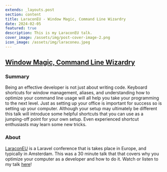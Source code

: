 ```yaml
---
extends: _layouts.post
section: content
title: LaraconEU - Window Magic, Command Line Wizardry
date: 2024-02-05
featured: true
description: This is my LaraconEU talk.
cover_image: /assets/img/post-cover-image-2.png
icon_image: /assets/img/laraconeu.jpeg
---
```


<h2><a href="https://www.youtube.com/watch?v=Bqm2tGQQFo4&ab_channel=LaraconEU">Window Magic, Command Line Wizardry</a></h2>

<h3>Summary</h3>
Being an effective developer is not just about writing code. Keyboard shortcuts for window management, aliases, and understanding how to optimize your command line usage will all help you take your programming to the next level. Just as setting up your office is important for success so is setting up your computer. Although your setup may ultimately be different this talk will introduce some helpful shortcuts that you can use as a jumping-off point for your own setup. Even experienced shortcut enthusiasts may learn some new tricks.

<h3>About</h3>
<a href="https://laracon.eu/">LaraconEU</a> is a Laravel conference that is takes place in Europe, and typically in Amsterdam. This was a 30 minute talk that that covers why you optimize your computer as a developer and how to do it. Watch or listen to my talk <a href="https://www.youtube.com/watch?v=Bqm2tGQQFo4&ab_channel=LaraconEU">here</a>!
